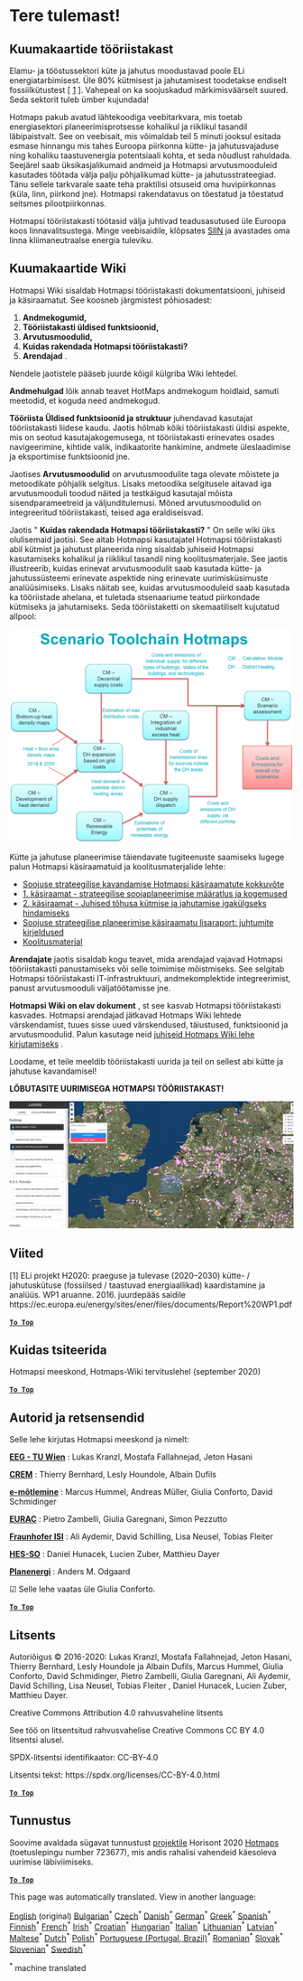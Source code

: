 <h1><a class="anchor" id="welcome!" href="#welcome!"><i class="fa fa-link"></i></a>Tere tulemast!</h1><h2><a class="anchor" id="hotmaps-toolbox" href="#hotmaps-toolbox"><i class="fa fa-link"></i></a> Kuumakaartide tööriistakast</h2><p> Elamu- ja tööstussektori küte ja jahutus moodustavad poole ELi energiatarbimisest. Üle 80% kütmisest ja jahutamisest toodetakse endiselt fossiilkütustest [ <a href="#references">1</a> ]. Vahepeal on ka soojuskadud märkimisväärselt suured. Seda sektorit tuleb ümber kujundada!</p><p> Hotmaps pakub avatud lähtekoodiga veebitarkvara, mis toetab energiasektori planeerimisprotsesse kohalikul ja riiklikul tasandil läbipaistvalt. See on veebisait, mis võimaldab teil 5 minuti jooksul esitada esmase hinnangu mis tahes Euroopa piirkonna kütte- ja jahutusvajaduse ning kohaliku taastuvenergia potentsiaali kohta, et seda nõudlust rahuldada. Seejärel saab üksikasjalikumaid andmeid ja Hotmapsi arvutusmooduleid kasutades töötada välja palju põhjalikumad kütte- ja jahutusstrateegiad. Tänu sellele tarkvarale saate teha praktilisi otsuseid oma huvipiirkonnas (küla, linn, piirkond jne). Hotmapsi rakendatavus on tõestatud ja tõestatud seitsmes pilootpiirkonnas.</p><p> Hotmapsi tööriistakasti töötasid välja juhtivad teadusasutused üle Euroopa koos linnavalitsustega. Minge veebisaidile, klõpsates <a href="https://www.hotmaps.eu/map">SIIN</a> ja avastades oma linna kliimaneutraalse energia tuleviku.</p><h2><a class="anchor" id="hotmaps-wiki" href="#hotmaps-wiki"><i class="fa fa-link"></i></a> Kuumakaartide Wiki</h2><p> Hotmapsi Wiki sisaldab Hotmapsi tööriistakasti dokumentatsiooni, juhiseid ja käsiraamatut. See koosneb järgmistest põhiosadest:</p><ol><li> <strong>Andmekogumid,</strong></li><li> <strong>Tööriistakasti üldised funktsioonid,</strong></li><li> <strong>Arvutusmoodulid,</strong></li><li> <strong>Kuidas rakendada Hotmapsi tööriistakasti?</strong></li><li> <strong>Arendajad</strong> .</li></ol><p> Nendele jaotistele pääseb juurde kõigil külgriba Wiki lehtedel.</p><p> <strong>Andmehulgad</strong> lõik annab teavet HotMaps andmekogum hoidlaid, samuti meetodid, et koguda need andmekogud.</p><p> <strong>Tööriista Üldised funktsioonid ja struktuur</strong> juhendavad kasutajat tööriistakasti liidese kaudu. Jaotis hõlmab kõiki tööriistakasti üldisi aspekte, mis on seotud kasutajakogemusega, nt tööriistakasti erinevates osades navigeerimine, kihtide valik, indikaatorite hankimine, andmete üleslaadimise ja eksportimise funktsioonid jne.</p><p> Jaotises <strong>Arvutusmoodulid</strong> on arvutusmoodulite taga olevate mõistete ja metoodikate põhjalik selgitus. Lisaks metoodika selgitusele aitavad iga arvutusmooduli toodud näited ja testkäigud kasutajal mõista sisendparameetreid ja väljunditulemusi. Mõned arvutusmoodulid on integreeritud tööriistakasti, teised aga eraldiseisvad.</p><p> Jaotis &quot; <strong>Kuidas rakendada Hotmapsi tööriistakasti?</strong> &quot; On selle wiki üks olulisemaid jaotisi. See aitab Hotmapsi kasutajatel Hotmapsi tööriistakasti abil kütmist ja jahutust planeerida ning sisaldab juhiseid Hotmapsi kasutamiseks kohalikul ja riiklikul tasandil ning koolitusmaterjale. See jaotis illustreerib, kuidas erinevat arvutusmoodulit saab kasutada kütte- ja jahutussüsteemi erinevate aspektide ning erinevate uurimisküsimuste analüüsimiseks. Lisaks näitab see, kuidas arvutusmooduleid saab kasutada ka tööriistade ahelana, et tuletada stsenaariume teatud piirkondade kütmiseks ja jahutamiseks. Seda tööriistaketti on skemaatiliselt kujutatud allpool:</p><p align="center"><img alt="joonistamine" src="../images/Hotmaps_toolchain_2019-05-09.png" width="550"/></p><p> Kütte ja jahutuse planeerimise täiendavate tugiteenuste saamiseks lugege palun Hotmapsi käsiraamatuid ja koolitusmaterjalide lehte:</p><ul><li> <a href="https://www.hotmaps-project.eu/wp-content/uploads/2019/04/Summary-Hotmaps-Handbook.pdf">Soojuse strateegilise kavandamise Hotmapsi käsiraamatute kokkuvõte</a></li><li> <a href="https://vbn.aau.dk/da/publications/definition-amp-experiences-of-strategic-heat-planning">1. käsiraamat - strateegilise soojaplaneerimise määratlus ja kogemused</a></li><li> <a href="https://vbn.aau.dk/da/publications/guidance-for-the-comprehensive-assessment-of-efficient-heating-an">2. käsiraamat - Juhised tõhusa kütmise ja jahutamise igakülgseks hindamiseks</a></li><li> <a href="https://vbn.aau.dk/da/publications/appendix-report-to-the-hotmaps-handbook-for-strategic-heat-planni">Soojuse strateegilise planeerimise käsiraamatu lisaraport: juhtumite kirjeldused</a></li><li> <a href="https://wiki.hotmaps.hevs.ch/Training-Material">Koolitusmaterjal</a></li></ul><p> <strong>Arendajate</strong> jaotis sisaldab kogu teavet, mida arendajad vajavad Hotmapsi tööriistakasti panustamiseks või selle toimimise mõistmiseks. See selgitab Hotmapsi tööriistakasti IT-infrastruktuuri, andmekomplektide integreerimist, panust arvutusmooduli väljatöötamisse jne.</p><p> <strong>Hotmapsi Wiki on elav dokument</strong> , st see kasvab Hotmapsi tööriistakasti kasvades. Hotmapsi arendajad jätkavad Hotmaps Wiki lehtede värskendamist, tuues sisse uued värskendused, täiustused, funktsioonid ja arvutusmoodulid. Palun kasutage neid <a href="Guidelines-for-writing-a-Hotmaps-Wiki-page">juhiseid Hotmaps Wiki lehe kirjutamiseks</a> .</p><p> Loodame, et teile meeldib tööriistakasti uurida ja teil on sellest abi kütte ja jahutuse kavandamisel!</p><p> <strong>LÕBUTASITE UURIMISEGA HOTMAPSI TÖÖRIISTAKAST!</strong></p><img alt="" src="../images/Hotmaps_test.JPG"/><h2><a class="anchor" id="references" href="#references"><i class="fa fa-link"></i></a> Viited</h2><p> [1] ELi projekt H2020: praeguse ja tulevase (2020–2030) kütte- / jahutuskütuse (fossiilsed / taastuvad energiaallikad) kaardistamine ja analüüs. WP1 aruanne. 2016. juurdepääs saidile https://ec.europa.eu/energy/sites/ener/files/documents/Report%20WP1.pdf</p><p><ins> <code><strong><a href="#hotmaps-toolbox">To Top</a></strong></code></ins></p><h2><a class="anchor" id="how-to-cite" href="#how-to-cite"><i class="fa fa-link"></i></a> Kuidas tsiteerida</h2><p> Hotmapsi meeskond, Hotmaps-Wiki tervituslehel (september 2020)</p><p><ins> <code><strong><a href="#hotmaps-toolbox">To Top</a></strong></code></ins></p><h2><a class="anchor" id="authors-and-reviewers" href="#authors-and-reviewers"><i class="fa fa-link"></i></a> Autorid ja retsensendid</h2><p> Selle lehe kirjutas Hotmapsi meeskond ja nimelt:</p><p> <strong><a href="https://eeg.tuwien.ac.at/">EEG - TU Wien</a></strong> : Lukas Kranzl, Mostafa Fallahnejad, Jeton Hasani</p><p> <strong><a href="https://www.crem.ch/">CREM</a></strong> : Thierry Bernhard, Lesly Houndole, Albain Dufils</p><p> <strong><a href="https://e-think.ac.at">e-mõtlemine</a></strong> : Marcus Hummel, Andreas Müller, Giulia Conforto, David Schmidinger</p><p> <strong><a href="http://www.eurac.edu">EURAC</a></strong> : Pietro Zambelli, Giulia Garegnani, Simon Pezzutto</p><p> <strong><a href="https://isi.fraunhofer.de/">Fraunhofer ISI</a></strong> : Ali Aydemir, David Schilling, Lisa Neusel, Tobias Fleiter</p><p> <strong><a href="https://www.hevs.ch">HES-SO</a></strong> : Daniel Hunacek, Lucien Zuber, Matthieu Dayer</p><p> <strong><a href="https://planenergi.dk/">Planenergi</a></strong> : Anders M. Odgaard</p><p> ☑ Selle lehe vaatas üle Giulia Conforto.</p><p> <a href="#table-of-contents"><strong><code>To Top</code></strong></a></p><h2><a class="anchor" id="license" href="#license"><i class="fa fa-link"></i></a> Litsents</h2><p> Autoriõigus © 2016-2020: Lukas Kranzl, Mostafa Fallahnejad, Jeton Hasani, Thierry Bernhard, Lesly Houndole ja Albain Dufils, Marcus Hummel, Giulia Conforto, David Schmidinger, Pietro Zambelli, Giulia Garegnani, Ali Aydemir, David Schilling, Lisa Neusel, Tobias Fleiter , Daniel Hunacek, Lucien Zuber, Matthieu Dayer.</p><p> Creative Commons Attribution 4.0 rahvusvaheline litsents</p><p> See töö on litsentsitud rahvusvahelise Creative Commons CC BY 4.0 litsentsi alusel.</p><p> SPDX-litsentsi identifikaator: CC-BY-4.0</p><p> Litsentsi tekst: https://spdx.org/licenses/CC-BY-4.0.html</p><p><ins> <code><strong><a href="#hotmaps-toolbox">To Top</a></strong></code></ins></p><h2><a class="anchor" id="acknowledgement" href="#acknowledgement"><i class="fa fa-link"></i></a> Tunnustus</h2><p> Soovime avaldada sügavat tunnustust <a href="https://www.hotmaps-project.eu">projektile</a> Horisont 2020 <a href="https://www.hotmaps-project.eu">Hotmaps</a> (toetuslepingu number 723677), mis andis rahalisi vahendeid käesoleva uurimise läbiviimiseks.</p><p><ins> <code><strong><a href="#hotmaps-toolbox">To Top</a></strong></code></ins></p>
<!--- THIS IS A SUPER UNIQUE IDENTIFIER -->

This page was automatically translated. View in another language:

[English](../en/Home) (original) [Bulgarian](../bg/Home)<sup>\*</sup> [Czech](../cs/Home)<sup>\*</sup> [Danish](../da/Home)<sup>\*</sup> [German](../de/Home)<sup>\*</sup> [Greek](../el/Home)<sup>\*</sup> [Spanish](../es/Home)<sup>\*</sup>  [Finnish](../fi/Home)<sup>\*</sup> [French](../fr/Home)<sup>\*</sup> [Irish](../ga/Home)<sup>\*</sup> [Croatian](../hr/Home)<sup>\*</sup> [Hungarian](../hu/Home)<sup>\*</sup> [Italian](../it/Home)<sup>\*</sup> [Lithuanian](../lt/Home)<sup>\*</sup> [Latvian](../lv/Home)<sup>\*</sup> [Maltese](../mt/Home)<sup>\*</sup> [Dutch](../nl/Home)<sup>\*</sup> [Polish](../pl/Home)<sup>\*</sup> [Portuguese (Portugal, Brazil)](../pt/Home)<sup>\*</sup> [Romanian](../ro/Home)<sup>\*</sup> [Slovak](../sk/Home)<sup>\*</sup> [Slovenian](../sl/Home)<sup>\*</sup> [Swedish](../sv/Home)<sup>\*</sup> 

<sup>\*</sup> machine translated
